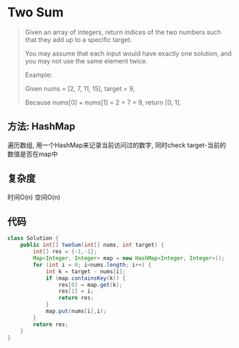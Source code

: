 # Two Sum
> Given an array of integers, return indices of the two numbers such that they add up to a specific target.
> 
> You may assume that each input would have exactly one solution, and you may not use the same element twice.
> 
> Example:
> 
> Given nums = [2, 7, 11, 15], target = 9,
> 
> Because nums[0] + nums[1] = 2 + 7 = 9,
> return [0, 1].


## 方法: HashMap
遍历数组, 用一个HashMap来记录当前访问过的数字, 同时check target-当前的数值是否在map中
## 复杂度
时间O(n) 空间O(n)
## 代码
```java
class Solution {
    public int[] twoSum(int[] nums, int target) {
        int[] res = {-1,-1};
        Map<Integer, Integer> map = new HashMap<Integer, Integer>();
        for (int i = 0; i<nums.length; i++) {
            int k = target - nums[i];
            if (map.containsKey(k)) {
                res[0] = map.get(k);
                res[1] = i;
                return res;
            }
            map.put(nums[i],i);
        }
        return res;
    }
}
```
